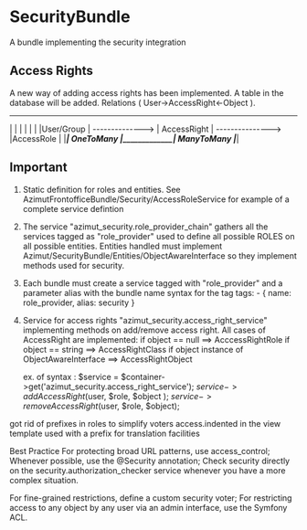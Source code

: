 SecurityBundle
===============

A bundle implementing the security integration

Access Rights
---------------
A new way of adding access rights has been implemented. A table in the database
will be added. Relations ( User->AccessRight<-Object ).

 ___________                    _____________                    __________
|           |                  |             |                  |           |
|User/Group | -------------->  | AccessRight | ---------------> |AccessRole |
|___________|    OneToMany     |_____________|   ManyToMany     |___________|


Important
------
1. Static definition for roles and entities. See AzimutFrontofficeBundle/Security/AccessRoleService for example of a complete service defintion

2. The service "azimut_security.role_provider_chain" gathers all the services tagged as "role_provider"
   used to define all possible ROLES on all possible entities. Entities handled must implement
   Azimut/SecurityBundle/Entities/ObjectAwareInterface so they implement methods used for security.

3. Each bundle must create a service tagged with "role_provider" and a parameter alias with the bundle name
     syntax for the tag
     tags:
        - { name: role_provider, alias: security }

4. Service for access rights "azimut_security.access_right_service" implementing methods on add/remove access right.
    All cases of AccessRight are implemented: if object == null      ==> AcccessRightRole
                                              if object == string    ==> AccessRightClass
                                              if object instance of ObjectAwareInterface ==> AccessRightObject

    ex. of syntax : $service = $container->get('azimut_security.access_right_service');
                    $service->addAccessRight($user, $role, $object );
                    $service->removeAccessRight($user, $role, $object);


got rid of prefixes in roles to simplify voters access.indented
in the view template used with a prefix for translation facilities

Best Practice
For protecting broad URL patterns, use access_control;
Whenever possible, use the @Security annotation;
Check security directly on the security.authorization_checker service whenever you have a more complex situation.

For fine-grained restrictions, define a custom security voter;
For restricting access to any object by any user via an admin interface, use the Symfony ACL.